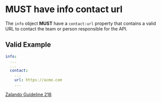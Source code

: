 # **MUST** have info contact url

The `info` object **MUST** have a `contact:url` property that contains a valid URL to contact the team or person responsible for the API.

## Valid Example

``` yaml
info:
  ...
  ...
  contact:
    ...
    url: https://acme.com
    ...
```

[Zalando Guideline 218](https://opensource.zalando.com/restful-api-guidelines/#218)
